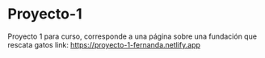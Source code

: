 # Proyecto-1
Proyecto 1 para curso, corresponde a una página sobre una fundación que rescata gatos
link: https://proyecto-1-fernanda.netlify.app
